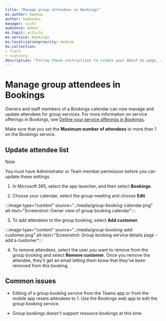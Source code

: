 ```yaml
---
title: "Manage group attendees in Bookings"
ms.author: kwekua
author: kwekuako
manager: scotv
audience: Admin
ms.topic: article
ms.service: bookings
ms.localizationpriority: medium
ms.collection:
- Tier1
- scotvorg
description: "Follow these instructions to create your About Us page, including business name, address, phone number, website URL, logo, and business hours in Microsoft Bookings."
---
```


# Manage group attendees in Bookings

Owners and staff members of a Bookings calendar can now manage and update attendees for group services. For more information on service offerings in Bookings, see [Define your service offerings in Bookings](define-service-offerings.md).

Make sure that you set the **Maximum number of attendees** to more than 1 on the Bookings service.

## Update attendee list

> [!NOTE]
> You must have Administrator or Team member permission before you can update these settings.

1. In Microsoft 365, select the app launcher, and then select **Bookings**.

2. Choose your calendar, select the group meeting and choose **Edit**.

:::image type="content" source="../media/group-booking-calendar.png" alt-text="Screenshot: Owner view of group booking calendar":::

3. To add attendees to the group booking, select **Add customer**.

:::image type="content" source="../media/group-booking-add-customer.png" alt-text="Screenshot: Group booking service details page - add a customer":::

4. To remove attendees, select the user you want to remove from the group booking and select **Remove customer**. Once you remove the attendee, they'll get an email letting them know that they've been removed from this booking.

## Common issues

- Editing of a group booking service from the Teams app or from the mobile app resets attendees to 1. Use the Bookings web app to edit the group booking service.

- Group bookings doesn't support resource bookings at this time.

